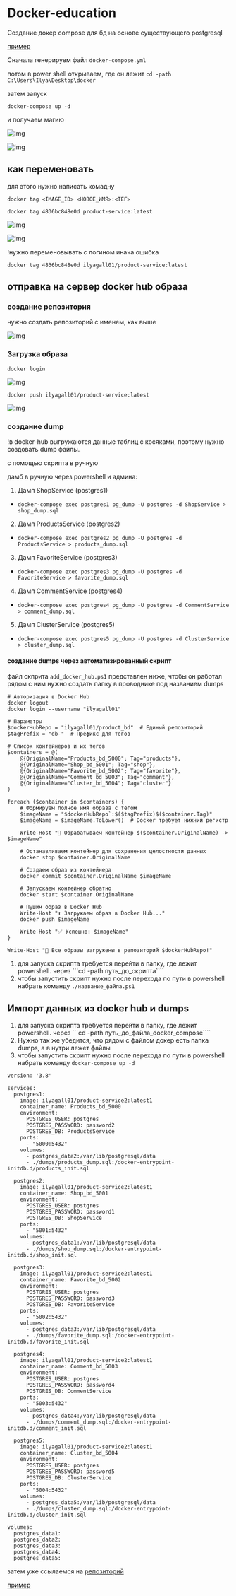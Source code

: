 # Docker-education

Создание докер compose для бд на основе существующего postgresql

[пример](https://github.com/IlyaGall/Docker-education/blob/main/product_service/First%20docker/docker-compose.yml)

Сначала генерируем файл ```docker-compose.yml```


потом в power shell открываем, где он лежит ```cd -path C:\Users\Ilya\Desktop\docker```


затем запуск

```docker-compose up -d```

и получаем магию

![img](https://github.com/IlyaGall/Docker-education/blob/main/img/1.JPG)

![img](https://github.com/IlyaGall/Docker-education/blob/main/img/2.JPG)



## как переменовать

для этого нужно написать комадну

```docker tag <IMAGE_ID> <НОВОЕ_ИМЯ>:<ТЕГ>```

```docker tag 4836bc848e0d product-service:latest```


![img](https://github.com/IlyaGall/Docker-education/blob/main/img/3.JPG)

![img](https://github.com/IlyaGall/Docker-education/blob/main/img/4.JPG)

!нужно переменовывать с логином инача ошибка

```docker tag 4836bc848e0d ilyagall01/product-service:latest```



## отправка на сервер docker hub образа

### создание репозитория

нужно создать репозиторий с именем, как выше

![img](https://github.com/IlyaGall/Docker-education/blob/main/img/8.JPG)

### Загрузка образа

```docker login```

![img](https://github.com/IlyaGall/Docker-education/blob/main/img/6.JPG)


```docker push ilyagall01/product-service:latest```

![img](https://github.com/IlyaGall/Docker-education/blob/main/img/5.JPG)


### создание dump

!в docker-hub выгружаются данные таблиц с косяками, поэтому нужно создовать dump файлы.


с помощью скрипта в ручную



дамб в ручную через powershell и админа:


1. Дамп ShopService (postgres1)
* ```docker-compose exec postgres1 pg_dump -U postgres -d ShopService > shop_dump.sql```

2. Дамп ProductsService (postgres2)
* ```docker-compose exec postgres2 pg_dump -U postgres -d ProductsService > products_dump.sql```

3. Дамп FavoriteService (postgres3)
* ```docker-compose exec postgres3 pg_dump -U postgres -d FavoriteService > favorite_dump.sql```

4. Дамп CommentService (postgres4)
* ```docker-compose exec postgres4 pg_dump -U postgres -d CommentService > comment_dump.sql```

5. Дамп ClusterService (postgres5)
* ```docker-compose exec postgres5 pg_dump -U postgres -d ClusterService > cluster_dump.sql```

#### создание dumps через автоматизированный скрипт



файл скприта ```add_docker_hub.ps1``` представлен ниже, чтобы он работал рядом с ним нужно создать папку в проводнике под названием dumps
```
# Авторизация в Docker Hub
docker logout
docker login --username "ilyagall01"

# Параметры
$dockerHubRepo = "ilyagall01/product_bd"  # Единый репозиторий
$tagPrefix = "db-"  # Префикс для тегов

# Список контейнеров и их тегов
$containers = @(
    @{OriginalName="Products_bd_5000"; Tag="products"},
    @{OriginalName="Shop_bd_5001"; Tag="shop"},
    @{OriginalName="Favorite_bd_5002"; Tag="favorite"},
    @{OriginalName="Comment_bd_5003"; Tag="comment"},
    @{OriginalName="Cluster_bd_5004"; Tag="cluster"}
)

foreach ($container in $containers) {
    # Формируем полное имя образа с тегом
    $imageName = "$dockerHubRepo`:$($tagPrefix)$($container.Tag)"
    $imageName = $imageName.ToLower()  # Docker требует нижний регистр

    Write-Host "🔄 Обрабатываем контейнер $($container.OriginalName) -> $imageName"
    
    # Останавливаем контейнер для сохранения целостности данных
    docker stop $container.OriginalName
    
    # Создаем образ из контейнера
    docker commit $container.OriginalName $imageName
    
    # Запускаем контейнер обратно
    docker start $container.OriginalName
    
    # Пушим образ в Docker Hub
    Write-Host "⬆️ Загружаем образ в Docker Hub..."
    docker push $imageName
    
    Write-Host "✅ Успешно: $imageName"
}

Write-Host "🎉 Все образы загружены в репозиторий $dockerHubRepo!"
```
1. для запуска скрипта требуется перейти в папку, где лежит powershell. через ```cd -path путь_до_скрипта````
2. чтобы запустить скрипт нужно после перехода по пути в powershell набрать команду ```./название_файла.ps1```

## Импорт данных из docker hub и dumps

1. для запуска скрипта требуется перейти в папку, где лежит powershell. через ```cd -path путь_до_файла_docker_compose````
2. Нужно так же убедится, что рядом с файлом докер есть папка dumps, а в нутри лежет файлы
3. чтобы запустить скрипт нужно после перехода по пути в powershell набрать команду ```docker-compose up -d```


``` docker 
version: '3.8'

services:
  postgres1:
    image: ilyagall01/product-service2:latest1
    container_name: Products_bd_5000
    environment:
      POSTGRES_USER: postgres
      POSTGRES_PASSWORD: password2
      POSTGRES_DB: ProductsService
    ports:
      - "5000:5432"
    volumes:
      - postgres_data2:/var/lib/postgresql/data
      - ./dumps/products_dump.sql:/docker-entrypoint-initdb.d/products_init.sql

  postgres2:
    image: ilyagall01/product-service2:latest1
    container_name: Shop_bd_5001
    environment:
      POSTGRES_USER: postgres
      POSTGRES_PASSWORD: password1
      POSTGRES_DB: ShopService
    ports:
      - "5001:5432"
    volumes:
      - postgres_data1:/var/lib/postgresql/data
      - ./dumps/shop_dump.sql:/docker-entrypoint-initdb.d/shop_init.sql

  postgres3:
    image: ilyagall01/product-service2:latest1
    container_name: Favorite_bd_5002
    environment:
      POSTGRES_USER: postgres
      POSTGRES_PASSWORD: password3
      POSTGRES_DB: FavoriteService
    ports:
      - "5002:5432"
    volumes:
      - postgres_data3:/var/lib/postgresql/data
      - ./dumps/favorite_dump.sql:/docker-entrypoint-initdb.d/favorite_init.sql

  postgres4:
    image: ilyagall01/product-service2:latest1
    container_name: Comment_bd_5003
    environment:
      POSTGRES_USER: postgres
      POSTGRES_PASSWORD: password4
      POSTGRES_DB: CommentService
    ports:
      - "5003:5432"
    volumes:
      - postgres_data4:/var/lib/postgresql/data
      - ./dumps/comment_dump.sql:/docker-entrypoint-initdb.d/comment_init.sql

  postgres5:
    image: ilyagall01/product-service2:latest1
    container_name: Cluster_bd_5004
    environment:
      POSTGRES_USER: postgres
      POSTGRES_PASSWORD: password5
      POSTGRES_DB: ClusterService
    ports:
      - "5004:5432"
    volumes:
      - postgres_data5:/var/lib/postgresql/data
      - ./dumps/cluster_dump.sql:/docker-entrypoint-initdb.d/cluster_init.sql

volumes:
  postgres_data1:
  postgres_data2:
  postgres_data3:
  postgres_data4:
  postgres_data5:

```

затем уже ссылаемся на [репозиторий](https://hub.docker.com/repositories/ilyagall01)

[пример](https://github.com/IlyaGall/Docker-education/blob/main/product_service/docker-compose.yml)
